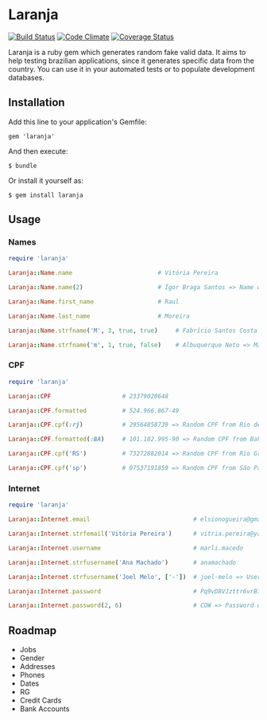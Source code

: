 # Laranja
[![Build Status](https://travis-ci.org/oesgalha/laranja.png)](https://travis-ci.org/oesgalha/laranja)
[![Code Climate](https://codeclimate.com/github/oesgalha/laranja.png)](https://codeclimate.com/github/oesgalha/laranja)
[![Coverage Status](https://coveralls.io/repos/oesgalha/laranja/badge.png)](https://coveralls.io/r/oesgalha/laranja)

Laranja is a ruby gem which generates random fake valid data.
It aims to help testing brazilian applications, since it generates specific data from the country.
You can use it in your automated tests or to populate development databases.

## Installation

Add this line to your application's Gemfile:

    gem 'laranja'

And then execute:

    $ bundle

Or install it yourself as:

    $ gem install laranja

## Usage

### Names

```ruby
require 'laranja'

Laranja::Name.name                        # Vitória Pereira

Laranja::Name.name(2)                     # Ígor Braga Santos => Name with 2 surnames

Laranja::Name.first_name                  # Raul

Laranja::Name.last_name                   # Moreira

Laranja::Name.strfname('M', 3, true, true)     # Fabrício Santos Costa Reis Junior => Male name with 3 surnames, suffix and first name

Laranja::Name.strfname('m', 1, true, false)    # Albuquerque Neto => Male name with 1 surname, suffix but without first name
```

### CPF

```ruby
require 'laranja'

Laranja::CPF                    # 23379020648

Laranja::CPF.formatted          # 524.966.867-49

Laranja::CPF.cpf(:rj)           # 29564858739 => Random CPF from Rio de Janeiro

Laranja::CPF.formatted(:BA)     # 101.182.995-90 => Random CPF from Bahia

Laranja::CPF.cpf('RS')          # 73272882014 => Random CPF from Rio Grande do Sul

Laranja::CPF.cpf('sp')          # 07537191859 => Random CPF from São Paulo
```

### Internet

```ruby
require 'laranja'

Laranja::Internet.email                             # elsionogueira@gmail.com

Laranja::Internet.strfemail('Vitória Pereira')      # vitria.pereira@yahoo.com

Laranja::Internet.username                          # marli.macedo

Laranja::Internet.strfusername('Ana Machado')       # anamachado

Laranja::Internet.strfusername('Joel Melo', ['-'])  # joel-melo => Username with one of the specified separators ( - )

Laranja::Internet.password                          # Pq9vD8VJzttr6vrB77hDCp2LVK8iSm1iUjezQuS9dlah0EUukfQDPLf5ad0e6WwsrI39

Laranja::Internet.password(2, 6)                    # COW => Password with a random number of charaters between 2 and 6 (the default is 8 and 128)
```

## Roadmap

- Jobs
- Gender
- Addresses
- Phones
- Dates
- RG
- Credit Cards
- Bank Accounts